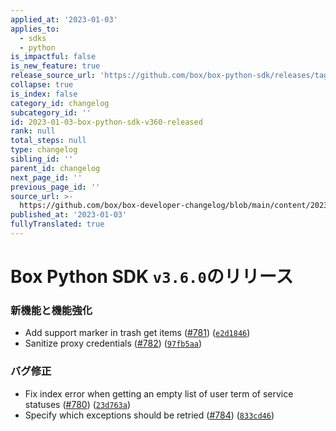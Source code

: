 ```yaml
---
applied_at: '2023-01-03'
applies_to:
  - sdks
  - python
is_impactful: false
is_new_feature: true
release_source_url: 'https://github.com/box/box-python-sdk/releases/tag/v3.6.0'
collapse: true
is_index: false
category_id: changelog
subcategory_id: ''
id: 2023-01-03-box-python-sdk-v360-released
rank: null
total_steps: null
type: changelog
sibling_id: ''
parent_id: changelog
next_page_id: ''
previous_page_id: ''
source_url: >-
  https://github.com/box/box-developer-changelog/blob/main/content/2023/01-03-box-python-sdk-v360-released.md
published_at: '2023-01-03'
fullyTranslated: true
---
```

# Box Python SDK `v3.6.0`のリリース

### 新機能と機能強化

* Add support marker in trash get items ([#781][1]) ([`e2d1846`][2])
* Sanitize proxy credentials ([#782][3]) ([`97fb5aa`][4])

### バグ修正

* Fix index error when getting an empty list of user term of service statuses ([#780][5]) ([`23d763a`][6])
* Specify which exceptions should be retried ([#784][7]) ([`833cd46`][8])

[1]: https://github.com/box/box-python-sdk/issues/781

[2]: https://github.com/box/box-python-sdk/commit/e2d1846818aeccfcba2a2f09a5cd924c9f6cd534

[3]: https://github.com/box/box-python-sdk/issues/782

[4]: https://github.com/box/box-python-sdk/commit/97fb5aa2ed72008570abb327269ecec150632af9

[5]: https://github.com/box/box-python-sdk/issues/780

[6]: https://github.com/box/box-python-sdk/commit/23d763ac4ba592131c43eb0319929db25d041c30

[7]: https://github.com/box/box-python-sdk/issues/784

[8]: https://github.com/box/box-python-sdk/commit/833cd46bafe774f19925f78600df90477bf07055
